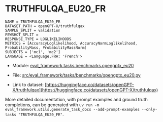 # TRUTHFULQA_EU20_FR

````
NAME = TRUTHFULQA_EU20_FR
DATASET_PATH = openGPT-X/truthfulqax
SAMPLE_SPLIT = validation
FEWSHOT_SPLIT =
RESPONSE_TYPE = LOGLIKELIHOODS
METRICS = [AccuracyLoglikelihood, AccuracyNormLoglikelihood, ProbabilityMass, ProbabilityMassNorm]
SUBJECTS = ['mc1', 'mc2']
LANGUAGE = <Language.FRA: 'French'>
````

- Module: [eval_framework.tasks.benchmarks.opengptx_eu20](eval_framework.tasks.benchmarks.opengptx_eu20)

- File: [src/eval_framework/tasks/benchmarks/opengptx_eu20.py](../../src/eval_framework/tasks/benchmarks/opengptx_eu20.py)

- Link to dataset: [https://huggingface.co/datasets/openGPT-X/truthfulqax](https://huggingface.co/datasets/openGPT-X/truthfulqax)

More detailed documentation, with prompt examples and ground truth completions, can be generated with `uv run -m eval_framework.utils.generate_task_docs --add-prompt-examples --only-tasks "TRUTHFULQA_EU20_FR"`.
